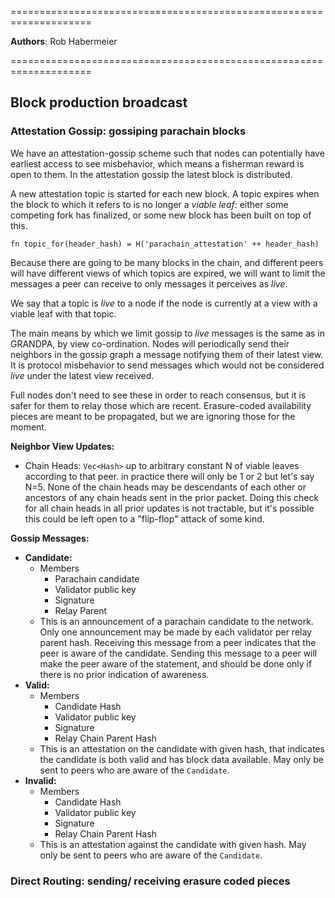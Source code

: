 ====================================================================

**Authors**: Rob Habermeier

====================================================================

## Block production broadcast

### Attestation Gossip: gossiping parachain blocks

We have an attestation-gossip scheme such that nodes can potentially have earliest access to see misbehavior, which means a fisherman reward is open to them. In the attestation gossip the latest block is distributed.

A new attestation topic is started for each new block.
A topic expires when the block to which it refers to is no longer a _viable leaf_: either some competing fork has finalized, or some new block has been built on top of this.

`fn topic_for(header_hash) = H('parachain_attestation' ++ header_hash)`

Because there are going to be many blocks in the chain, and different peers will have different views of which topics are expired, we will want to limit the messages a peer can receive to only messages it perceives as _live_.

We say that a topic is _live_ to a node if the node is currently at a view with a viable leaf with that topic.

The main means by which we limit gossip to _live_ messages is the same as in GRANDPA, by view co-ordination. Nodes will periodically send their neighbors in the gossip graph a message notifying them of their latest view. It is protocol misbehavior to send messages which would not be considered _live_ under the latest view received.

Full nodes don't need to see these in order to reach consensus, but it is safer for them to relay those which are recent.
Erasure-coded availability pieces are meant to be propagated, but we are ignoring those for the moment.

**Neighbor View Updates:**
- Chain Heads: `Vec<Hash>` up to arbitrary constant N of viable leaves according to that peer. in practice there will only be 1 or 2 but let's say N=5. None of the chain heads may be descendants of each other or ancestors of any chain heads sent in the prior packet. Doing this check for all chain heads in all prior updates is not tractable, but it's possible this could be left open to a "flip-flop" attack of some kind.

**Gossip Messages:**
- **Candidate:**
    - Members
        - Parachain candidate
        - Validator public key
        - Signature
        - Relay Parent
    - This is an announcement of a parachain candidate to the network. Only one announcement may be made by each validator per relay parent hash. Receiving this message from a peer indicates that the peer is aware of the candidate. Sending this message to a peer will make the peer aware of the statement, and should be done only if there is no prior indication of awareness.
- **Valid:**
    - Members
        - Candidate Hash
        - Validator public key
        - Signature
        - Relay Chain Parent Hash
    - This is an attestation on the candidate with given hash, that indicates the candidate is both valid and has block data available. May only be sent to peers who are aware of the `Candidate`.
- **Invalid:**
    - Members
        - Candidate Hash
        - Validator public key
        - Signature
        - Relay Chain Parent Hash
    - This is an attestation against the candidate with given hash. May only be sent to peers who are aware of the `Candidate`.

### Direct Routing: sending/ receiving erasure coded pieces
